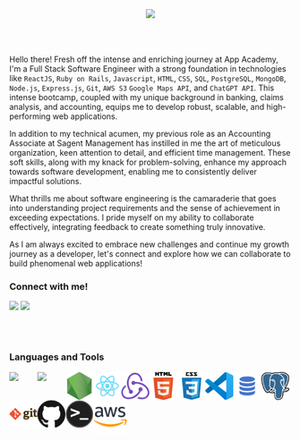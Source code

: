 <div id="header" align="center">
  <img src="https://media.giphy.com/media/xT1XGzXhVgWRLN1Cco/giphy.gif" width="200"/>
</div>

<br/><br/>

Hello there! Fresh off the intense and enriching journey at App Academy, I'm a Full Stack Software Engineer with a strong foundation in technologies like `ReactJS`, `Ruby on Rails`, `Javascript`, `HTML`, `CSS`, `SQL`, `PostgreSQL`, `MongoDB`, `Node.js`, `Express.js`, `Git`, `AWS S3` `Google Maps API`, and `ChatGPT API`. This intense bootcamp, coupled with my unique background in banking, claims analysis, and accounting, equips me to develop robust, scalable, and high-performing web applications.

In addition to my technical acumen, my previous role as an Accounting Associate at Sagent Management has instilled in me the art of meticulous organization, keen attention to detail, and efficient time management. These soft skills, along with my knack for problem-solving, enhance my approach towards software development, enabling me to consistently deliver impactful solutions.

What thrills me about software engineering is the camaraderie that goes into understanding project requirements and the sense of achievement in exceeding expectations. I pride myself on my ability to collaborate effectively, integrating feedback to create something truly innovative.

As I am always excited to embrace new challenges and continue my growth journey as a developer, let's connect and explore how we can collaborate to build phenomenal web applications!


### **Connect with me!**
<a href="https://www.linkedin.com/in/ernest-tan3/"><img src="https://www.freeiconspng.com/uploads/linkedin-logo-3.png" width="60" /></a>
<a href ="https://wellfound.com/u/ernest-tan-6"><img src="https://pbs.twimg.com/profile_images/1592590479065075713/JKdDlBeu_400x400.jpg" width="50"/></a>

<br/><br/>

### **Languages and Tools**
<img align="left" width="50px" src="https://raw.githubusercontent.com/jmnote/z-icons/master/svg/ruby.svg" />
<img align="left" width="50px" src="https://raw.githubusercontent.com/jmnote/z-icons/master/svg/javascript.svg" />
<img align="left" width="50px" src="https://raw.githubusercontent.com/github/explore/80688e429a7d4ef2fca1e82350fe8e3517d3494d/topics/nodejs/nodejs.png" />
<img align="left" width="50px" src="https://raw.githubusercontent.com/github/explore/80688e429a7d4ef2fca1e82350fe8e3517d3494d/topics/react/react.png" />
<img align="left" width="50px" src="https://github.com/devicons/devicon/blob/master/icons/redux/redux-original.svg"/>
<img align="left" width="50px" src="https://raw.githubusercontent.com/github/explore/80688e429a7d4ef2fca1e82350fe8e3517d3494d/topics/html/html.png" />
<img align="left" width="50px" src="https://raw.githubusercontent.com/github/explore/80688e429a7d4ef2fca1e82350fe8e3517d3494d/topics/css/css.png" />
<img align="left" width="50px" src="https://raw.githubusercontent.com/github/explore/80688e429a7d4ef2fca1e82350fe8e3517d3494d/topics/visual-studio-code/visual-studio-code.png" />
<img align="left" width="50px" src="https://raw.githubusercontent.com/github/explore/80688e429a7d4ef2fca1e82350fe8e3517d3494d/topics/sql/sql.png" />
<img align="left" width="50px" src="https://raw.githubusercontent.com/github/explore/80688e429a7d4ef2fca1e82350fe8e3517d3494d/topics/postgresql/postgresql.png" />
<img align="left" width="50px" src="https://raw.githubusercontent.com/github/explore/80688e429a7d4ef2fca1e82350fe8e3517d3494d/topics/git/git.png" />
<img align="left" width="50px" src="https://raw.githubusercontent.com/github/explore/78df643247d429f6cc873026c0622819ad797942/topics/github/github.png" />
<img align="left" width="50px" src="https://raw.githubusercontent.com/github/explore/80688e429a7d4ef2fca1e82350fe8e3517d3494d/topics/terminal/terminal.png" />
<img align="left" width="60px" src="https://github.com/devicons/devicon/blob/master/icons/amazonwebservices/amazonwebservices-original-wordmark.svg" />

